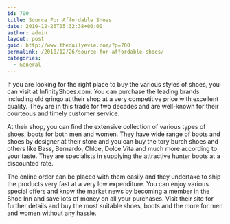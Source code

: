 ```yaml
---
id: 700
title: Source For Affordable Shoes
date: 2010-12-26T05:32:38+00:00
author: admin
layout: post
guid: http://www.thedailyevie.com/?p=700
permalink: /2010/12/26/source-for-affordable-shoes/
categories:
  - General
---
```

If you are looking for the right place to buy the various styles of shoes, you can visit at InfinityShoes.com. You can purchase the leading brands including old gringo at their shop at a very competitive price with excellent quality. They are in this trade for two decades and are well-known for their courteous and timely customer service.

At their shop, you can find the extensive collection of various types of shoes, boots for both men and women. They have wide range of boots and shoes by designer at their store and you can buy the tory burch shoes and others like Bass, Bernardo, Chloe, Dolce Vita and much more according to your taste. They are specialists in supplying the attractive hunter boots at a discounted rate.

The online order can be placed with them easily and they undertake to ship the products very fast at a very low expenditure. You can enjoy various special offers and know the market news by becoming a member in the Shoe Inn and save lots of money on all your purchases. Visit their site for further details and buy the most suitable shoes, boots and the more for men and women without any hassle.